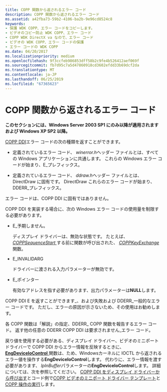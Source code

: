 ```yaml
---
title: COPP 関数から返されるエラー コード
description: COPP 関数から返されるエラー コード
ms.assetid: a42fba73-59b2-4106-ba2b-9e96cd8524c8
keywords:
- 保護 WDK COPP、エラー コードをコピーします。
- ビデオのコピー防止 WDK COPP、エラー コード
- COPP WDK DirectX va なので、エラー コード
- ビデオの WDK COPP、エラー コードの保護
- エラー コードの WDK COPP
ms.date: 04/20/2017
ms.localizationpriority: medium
ms.openlocfilehash: 9f3ccfeb986853dff58b2c9fe4b526412aef069f
ms.sourcegitcommit: fb7d95c7a5d47860918cd3602efdd33b69dcf2da
ms.translationtype: MT
ms.contentlocale: ja-JP
ms.lasthandoff: 06/25/2019
ms.locfileid: "67365623"
---
```

# <a name="returning-error-codes-from-copp-functions"></a>COPP 関数から返されるエラー コード


**このセクションには、Windows Server 2003 SP1 にのみ以降が適用されますおよび Windows XP SP2 以降。**

[COPP DDI](sample-functions-for-copp.md)エラー コードの次の種類を返すことができます。

-   定義されているエラー コード、 *winerror.h*ヘッダー ファイルとは、すべての Windows アプリケーションに共通します。 これらの Windows エラー コードが始まり、E\_プレフィックス。

-   定義されているエラー コード、 *ddraw.h*ヘッダー ファイルとは、DirectDraw に固有です。 DirectDraw これらのエラー コードが始まり、DDERR\_プレフィックス。

エラー コードは、COPP DDI に固有ではありません。

COPP DDI を実装する場合に、次の Windows エラー コードの使用量を制限する必要があります。

-   E\_予期しません。

    ディスプレイ ドライバーは、無効な状態です。 たとえば、 [ *COPPSequenceStart* ](https://docs.microsoft.com/windows-hardware/drivers/display/coppsequencestart)する前に関数が呼び出された、 [ *COPPKeyExchange* ](https://docs.microsoft.com/windows-hardware/drivers/display/coppkeyexchange)関数。

-   E\_INVALIDARG

    ドライバーに渡される入力パラメーターが無効です。

-   E\_ポインター

    有効なアドレスを指す必要があります、出力パラメーターは**NULL**します。

COPP DDI E を返すことができます\_、および失敗および DDERR\_一般的なエラー コードです。 ただし、エラーの原因が示さないため、その使用はお勧めします。

各 COPP 関数は「解説」の指定、DDERR\_ COPP 関数を報告するエラー コード。 返す他の任意の DDERR COPP DDI は要求されません\_エラー コード。

戻り値を使用する必要がある、ディスプレイ ドライバー、ビデオのミニポート ドライバーで COPP DDI からエラー情報を反映するときに、 [ **EngDeviceIoControl** ](https://docs.microsoft.com/windows/desktop/api/winddi/nf-winddi-engdeviceiocontrol)関数は、ため、Windowsカーネルに IOCTL から返されるエラー値を操作する**EngDeviceIoControl**します。 代わりに、エラー情報を渡す必要があります、 *lpInBuffer*パラメーターの**EngDeviceIoControl**します。 詳細については、次を参照してください。 [COPP DDI をディスプレイ ドライバーから呼び出す](calling-the-copp-ddi-from-the-display-driver.md)とコード例で[COPP ビデオのミニポート ドライバー テンプレート](copp-video-miniport-driver-template.md)と[COPP 操作の実行](performing-copp-operations-example.md)します。

 

 





